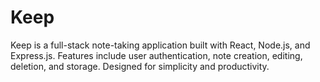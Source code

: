 # Keep
Keep is a full-stack note-taking application built with React, Node.js, and Express.js. Features include user authentication, note creation, editing, deletion, and storage. Designed for simplicity and productivity.

